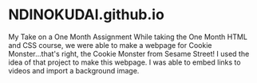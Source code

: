 # NDINOKUDAI.github.io
My Take on a One Month Assignment
While taking the One Month HTML and CSS course, we were able to make a webpage for Cookie Monster...that's right, the Cookie Monster from Sesame Street! I used the idea of that project to make this webpage. I was able to embed links to videos and import a background image.
